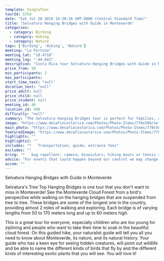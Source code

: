 ```yaml
---
template: SingleTour
tourId: 5754
date: "Sat Jul 20 2019 19:30:16 GMT-0600 (Central Standard Time)"
title: "Selvatura Hanging Bridges with Guide in Monteverde"
categories: 
  - category: Birding
  - category: Hiking
  - category: Nature
tags: ['Birding', 'Hiking', 'Nature']
meeting: "La Fortuna"
meeting_lat: "10.4718"
meeting_lng: "-84.643"
description: "Costa Rica tour Selvatura Hanging Bridges with Guide in Monteverde, id 5754"
price_from: 50
min_participants: 2
max_participants: 
start_time_text: "null"
duration_text: "null"
price_adult: null
price_child: null
price_student: null
meeting_id: 40
location_id: 498
difficulty: "null"
summary: "The Selvatura Hanging Bridges tour is perfect for families, children, and nature enthusiasts! Walking through the canopy of the Monteverde Cloud Forest allows you to appreciate the flora and fauna of Costa Rica from a bird's-eye perspective. Your nature guide will help you spot things you would never be able to see on your own!"
image: "https://www.desafiocostarica.com/Photos/Photo-Items/770x500/selvatura-tree-top-hanging-bridges-1.jpg"
main_photo: "https://www.desafiocostarica.com/Photos/Photo-Items/770x500/selvatura-tree-top-hanging-bridges-1.jpg"
featuredImage: "https://www.desafiocostarica.com/Photos/Photo-Items/770x500/selvatura-tree-top-hanging-bridges-1.jpg"
highlights: ""
highlights2: ""
includes: "*   Transportation; guide; entrance fees"
excludes: ""
bring: "*   bug repellent; camera; binoculars; hiking boots or tennis shoes; rain gear"
advice: "For events that could happen beyond our control we may change to a more-suitable tour with an equal or similar adventure-appeal or offer other tour options so you don't miss out on a fun day in Costa Rica. We reserve the right to cancel a trip due to unfavorable conditions & will only run a tour according to our policies. Full refund is given if (on rare occasion) no tour is run."
accom: ""
---
```

Selvatura Hanging Bridges with Guide in Monteverde

Selvatura's Tree Top Hanging Bridges is one tour that you don't want to miss in Monteverde! See the Monteverde Cloud Forest from a bird's perspective while walking on the hanging bridges that are suspended from tree to tree. These bridges are some of the longest one in the country, providing almost 2 miles of walking and exploring. Each bridge is of varying lengths from 50 to 170 meters long and up to 60 meters high.

This is a great tour for everyone, especially children who are too young for ziplining and people who want to take their time to soak in the beautiful cloud forest. On this guided hike, your naturalist guide will tell you all you need to know about Monteverde, its nature, and its natural history. Your guide who has a keen eye for seeing hidden creatures, will point out wildlife and be able to name the different kinds of birds that fly by and the different kinds of interesting exotic plants that you will see. You will love it!